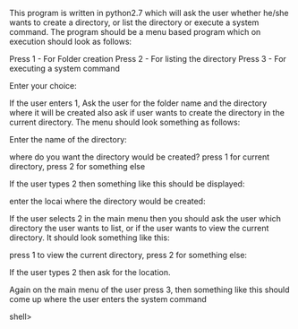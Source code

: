 This program is written in python2.7 which will ask the user whether he/she wants to create a directory, or list the directory or execute a system command. The program should be a menu based program which on execution should look as follows:


Press 1 - For Folder creation
 Press 2 - For listing the directory
Press 3 - For executing a system command

Enter your choice:

If the user enters 1, Ask the user for the folder name and the directory where it will be created also ask if user wants to create the directory in the current directory. The menu should look something as follows:

Enter the name of the directory:

where do you want the directory would be created? press 1 for current directory, press 2 for something else

If the user types 2 then something like this should be displayed:

enter the locai where the directory would be created:

If the user selects 2 in the main menu then you should ask the user which directory the user wants to list, or if the user wants to view the current directory. It should look something like this:

press 1 to view the current directory, press 2 for something else:

If the user types 2 then ask for the location.

Again on the main menu of the user press 3, then something like this should come up where the user enters the system command

shell>
